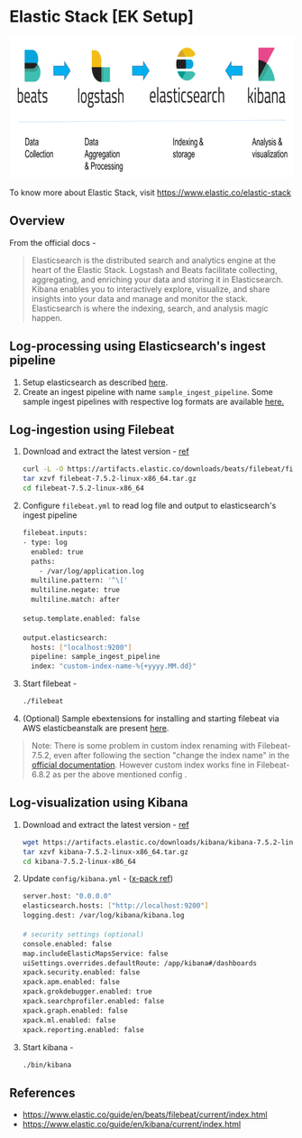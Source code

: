 # Elastic Stack [EK Setup]
<img src="https://github.com/abhishektripathi24/platform-setup/blob/master/elastic-stack/images/elastic-logo.png" width="750" height="250"/>

To know more about Elastic Stack, visit https://www.elastic.co/elastic-stack

## Overview
From the official docs -

> Elasticsearch is the distributed search and analytics engine at the heart of the Elastic Stack. Logstash and Beats facilitate collecting, aggregating, and enriching your data and storing it in Elasticsearch. Kibana enables you to interactively explore, visualize, and share insights into your data and manage and monitor the stack. Elasticsearch is where the indexing, search, and analysis magic happen.

## Log-processing using Elasticsearch's ingest pipeline
1. Setup elasticsearch as described [here](../elasticsearch).
2. Create an ingest pipeline with name `sample_ingest_pipeline`. Some sample ingest pipelines with respective log formats are available [here.](ingest-pipelines.txt)

## Log-ingestion using Filebeat
1. Download and extract the latest version - [ref](https://www.elastic.co/guide/en/beats/filebeat/current/filebeat-installation.html) 
    ```bash
    curl -L -O https://artifacts.elastic.co/downloads/beats/filebeat/filebeat-7.5.2-linux-x86_64.tar.gz
    tar xzvf filebeat-7.5.2-linux-x86_64.tar.gz
    cd filebeat-7.5.2-linux-x86_64
    ``` 
 2. Configure `filebeat.yml` to read log file and output to elasticsearch's ingest pipeline
    ```bash
    filebeat.inputs:
    - type: log
      enabled: true
      paths:
        - /var/log/application.log
      multiline.pattern: '^\['
      multiline.negate: true
      multiline.match: after
    
    setup.template.enabled: false

    output.elasticsearch:
      hosts: ["localhost:9200"]
      pipeline: sample_ingest_pipeline
      index: "custom-index-name-%{+yyyy.MM.dd}"
    ``` 
3. Start filebeat -
    ```bash
    ./filebeat
    ```
4. (Optional) Sample ebextensions for installing and starting filebeat via AWS elasticbeanstalk are present [here](ebextensions).
 
 > Note: There is some problem in custom index renaming with Filebeat-7.5.2, even after following the section "change the index name" in the [official documentation](https://www.elastic.co/guide/en/beats/filebeat/current/filebeat-template.html). However custom index works fine in Filebeat-6.8.2 as per the above mentioned config .  
 
## Log-visualization using Kibana
1. Download and extract the latest version - [ref](https://www.elastic.co/downloads/kibana) 
    ```bash
    wget https://artifacts.elastic.co/downloads/kibana/kibana-7.5.2-linux-x86_64.tar.gz   
    tar xzvf kibana-7.5.2-linux-x86_64.tar.gz
    cd kibana-7.5.2-linux-x86_64
    ``` 
2. Update `config/kibana.yml`  - ([x-pack ref](https://www.elastic.co/guide/en/kibana/7.5/settings-xpack-kb.html))
    ```bash
    server.host: "0.0.0.0"
    elasticsearch.hosts: ["http://localhost:9200"]
    logging.dest: /var/log/kibana/kibana.log
 
    # security settings (optional)
    console.enabled: false
    map.includeElasticMapsService: false
    uiSettings.overrides.defaultRoute: /app/kibana#/dashboards
    xpack.security.enabled: false
    xpack.apm.enabled: false
    xpack.grokdebugger.enabled: true
    xpack.searchprofiler.enabled: false
    xpack.graph.enabled: false
    xpack.ml.enabled: false
    xpack.reporting.enabled: false
    ```
3. Start kibana -
    ```bash
    ./bin/kibana
    ```
 
 ## References
 * https://www.elastic.co/guide/en/beats/filebeat/current/index.html
 * https://www.elastic.co/guide/en/kibana/current/index.html